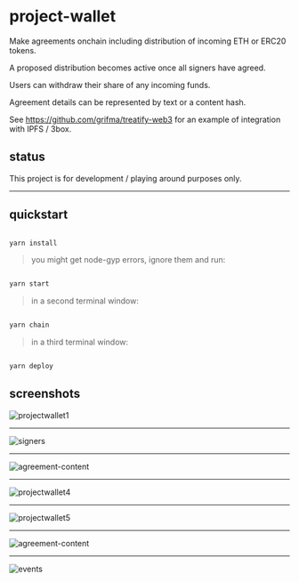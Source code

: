 # project-wallet

Make agreements onchain including distribution of incoming ETH or ERC20 tokens.

A proposed distribution becomes active once all signers have agreed.

Users can withdraw their share of any incoming funds.

Agreement details can be represented by text or a content hash.

See https://github.com/grifma/treatify-web3 for an example of integration with IPFS / 3box.

## status

This project is for development / playing around purposes only.

---

## quickstart

```bash

yarn install

```

> you might get node-gyp errors, ignore them and run:

```bash

yarn start

```

> in a second terminal window:

```bash

yarn chain

```

> in a third terminal window:

```bash

yarn deploy

```

## screenshots

![projectwallet1](https://user-images.githubusercontent.com/13002548/102546507-a6fd3a80-40af-11eb-9b2f-3097a5319077.png)


________________


![signers](https://user-images.githubusercontent.com/13002548/102714310-91615e00-42c5-11eb-9115-778b34aa56dc.jpg)


________________


![agreement-content](https://user-images.githubusercontent.com/13002548/102714313-93c3b800-42c5-11eb-8f89-408b21314204.jpg)


________________


![projectwallet4](https://user-images.githubusercontent.com/13002548/102546597-cc8a4400-40af-11eb-90bd-f172fc3b352d.png)


________________


![projectwallet5](https://user-images.githubusercontent.com/13002548/102546605-d01dcb00-40af-11eb-8711-a56815de4a18.png)


________________


![agreement-content](https://user-images.githubusercontent.com/13002548/102714313-93c3b800-42c5-11eb-8f89-408b21314204.jpg)


________________


![events](https://user-images.githubusercontent.com/13002548/102714441-6e837980-42c6-11eb-9ae1-fdd14ccdc306.png)
